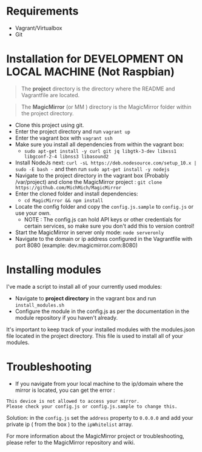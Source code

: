 # Requirements 
- Vagrant/Virtualbox
- Git

# Installation for DEVELOPMENT ON LOCAL MACHINE **(Not Raspbian)**

> The **project** directory is the directory where the README and Vagrantfile are located.

> The **MagicMirror** (or MM ) directory is the MagicMirror folder within the project directory.

- Clone this project using git.
- Enter the project directory and run `vagrant up`
- Enter the vagrant box with `vagrant ssh`
- Make sure you install all dependencies from within the vagrant box: 
  - `sudo apt-get install -y curl git jq libgtk-3-dev libxss1 libgconf-2-4 libnss3 libasound2`
- Install NodeJs next: `curl -sL https://deb.nodesource.com/setup_10.x | sudo -E bash -` and then run `sudo apt-get install -y nodejs`
- Navigate to the project directory in the vagrant box (Probably /var/project) and clone the MagicMirror project : `git clone https://github.com/MichMich/MagicMirror`
- Enter the cloned folder and install dependencies: 
  - `cd MagicMirror && npm install`
- Locate the config folder and copy the `config.js.sample` to `config.js` or use your own. 
  - NOTE : The config.js can hold API keys or other credentials for certain services, so make sure you don't add this to version control!
- Start the MagicMirror in server only mode: `node serveronly`
- Navigate to the domain or ip address configured in the Vagrantfile with port 8080 (example: dev.magicmirror.com:8080)

# Installing modules
I've made a script to install all of your currently used modules:

- Navigate to **project directory** in the vagrant box and run `install_modules.sh`
- Configure the module in the config.js as per the documentation in the module repository if you haven't already.

It's important to keep track of your installed modules with the modules.json file located in the project directory. This file is used to install all of your modules.

# Troubleshooting
- If you navigate from your local machine to the ip/domain where the mirror is located, you can get the error : 
```
This device is not allowed to access your mirror. 
Please check your config.js or config.js.sample to change this.
```
Solution: in the `config.js` set the `address` property to `0.0.0.0` and add your private ip ( from the box ) to the `ipWhitelist` array.

For more information about the MagicMirror project or troubleshooting, please refer to the MagicMirror repository and wiki.